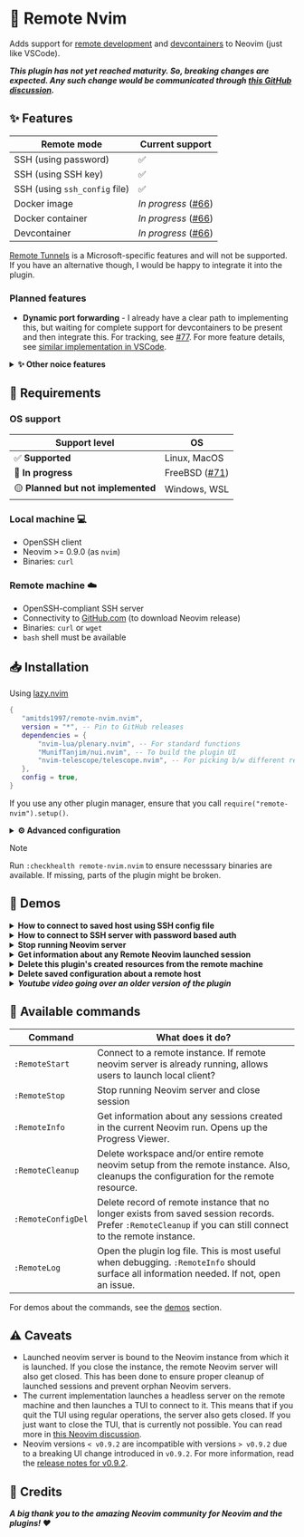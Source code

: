# 🚀 Remote Nvim

Adds support for [remote development](https://code.visualstudio.com/docs/remote/remote-overview)
and [devcontainers](https://code.visualstudio.com/docs/devcontainers/containers)
to Neovim (just like VSCode).

_**This plugin has not yet reached maturity. So, breaking changes are expected. Any such change would be
communicated through [this GitHub discussion](https://github.com/amitds1997/remote-nvim.nvim/discussions/78).**_

## ✨ Features

| Remote mode                   | Current support                                                               |
| ----------------------------- | ----------------------------------------------------------------------------- |
| SSH (using password)          | ✅                                                                             |
| SSH (using SSH key)           | ✅                                                                             |
| SSH (using `ssh_config` file) | ✅                                                                             |
| Docker image                  | _In progress_ ([#66](https://github.com/amitds1997/remote-nvim.nvim/pull/66)) |
| Docker container              | _In progress_ ([#66](https://github.com/amitds1997/remote-nvim.nvim/pull/66)) |
| Devcontainer                  | _In progress_ ([#66](https://github.com/amitds1997/remote-nvim.nvim/pull/66)) |

[Remote Tunnels](https://code.visualstudio.com/docs/remote/tunnels)
is a Microsoft-specific features and will not be supported. If
you have an alternative though, I would be happy to integrate it into the plugin.

### Planned features

- **Dynamic port forwarding** - I already have a clear path to implementing this,
  but waiting for complete support for devcontainers to be present and then
  integrate this. For tracking, see [#77](https://github.com/amitds1997/remote-nvim.nvim/issues/77).
  For more feature details, see [similar implementation in
  VSCode](https://code.visualstudio.com/docs/devcontainers/containers#_temporarily-forwarding-a-port).

<details>
<summary><b>✨ Other noice features</b></summary>

- Automatically install and launch Neovim
- No changes to your remote environment
- Can copy over and sync your local Neovim configuration to remote
- Saves your past sessions automatically so you can easily reconnect
- Easily cleanup the remote machine once you are done with a single command

</details>

## 📜 Requirements

### OS support

| Support level                     | OS                                                                      |
| --------------------------------- | ----------------------------------------------------------------------- |
| ✅ **Supported**                   | Linux, MacOS                                                            |
| 🚧 **In progress**                 | FreeBSD ([#71](https://github.com/amitds1997/remote-nvim.nvim/pull/71)) |
| 🟡 **Planned but not implemented** | Windows, WSL                                                            |

### Local machine 💻

- OpenSSH client
- Neovim >= 0.9.0 (as `nvim`)
- Binaries: `curl`

### Remote machine ☁️

- OpenSSH-compliant SSH server
- Connectivity to [GitHub.com](https://github.com) (to download Neovim release)
- Binaries: `curl` or `wget`
- `bash` shell must be available

## 📥 Installation

Using [lazy.nvim](https://github.com/folke/lazy.nvim)

```lua
{
   "amitds1997/remote-nvim.nvim",
   version = "*", -- Pin to GitHub releases
   dependencies = {
       "nvim-lua/plenary.nvim", -- For standard functions
       "MunifTanjim/nui.nvim", -- To build the plugin UI
       "nvim-telescope/telescope.nvim", -- For picking b/w different remote methods
   },
   config = true,
}
```

If you use any other plugin manager, ensure that you call `require("remote-nvim").setup()`.

<details>
<summary><b>⚙️ Advanced configuration</b></summary>

Below is the default configuration. Please read the associated comments before changing the value.

```lua
 {
  -- Configuration for SSH connections
  ssh_config = {
    ssh_binary = "ssh", -- Binary to use for running SSH command
    scp_binary = "scp", -- Binary to use for running SSH copy commands
    ssh_config_file_paths = { "$HOME/.ssh/config" }, -- Which files should be considered to contain the ssh host configurations. NOTE: `Include` is respected in the provided files.

    -- These are useful for password-based SSH authentication.
    -- It provides parsing pattern for the plugin to detect that an input is requested.
    -- Each element contains the following attributes:
    -- match - The string to match (plain matching is done)
    -- type - Supports two values "plain"|"secret". Secret means when you provide the value, it should not be stored in the completion history of Neovim.
    -- value - Default value for the prompt
    -- value_type - "static"|"dynamic". For things like password, it would be needed for each new connection that the plugin initiates which could be obtrusive.
    -- So, we save the value (only for current session's interval) to ease the process. If set to "dynamic", we do not save the value even for the session. You have to provide a fresh value each time.
    ssh_prompts = {
      {
        match = "password:",
        type = "secret",
        value_type = "static",
        value = "",
      },
      {
        match = "continue connecting (yes/no/[fingerprint])?",
        type = "plain",
        value_type = "static",
        value = "",
      },
    },
  },

  -- Path to the script that would be copied to the remote and called to ensure that neovim gets installed.
  -- Default path is to the plugin's own ./scripts/neovim_install.sh file.
  neovim_install_script_path = utils.path_join(
    utils.is_windows,
    vim.fn.fnamemodify(debug.getinfo(1).source:sub(2), ":h:h:h"),
    "scripts",
    "neovim_install.sh"
  ),

  -- Modify the UI for the plugin's progress viewer.
  -- type can be "split" or "popup". All options from https://github.com/MunifTanjim/nui.nvim/tree/main/lua/nui/popup and https://github.com/MunifTanjim/nui.nvim/tree/main/lua/nui/split are supported.
  -- Note that some options like "border" are only available for "popup".
  progress_view = {
    type = "popup",
  },

  -- Path to the user's Neovim configuration files. These would be copied to the remote if user chooses to do so.
  neovim_user_config_path = vim.fn.stdpath("config"),

  -- Local client configuration
  local_client_config = {
    -- You can supply your own callback that should be called to create the local client. This is the default implementation.
    -- Two arguments are passed to the callback:
    -- port: Local port at which the remote server is available
    -- workspace_config: Workspace configuration for the host. For all the properties available, see https://github.com/amitds1997/remote-nvim.nvim/blob/main/lua/remote-nvim/providers/provider.lua#L4
    -- A sample implementation using WezTerm tab is at: https://github.com/amitds1997/remote-nvim.nvim/wiki/Configuration-recipes
    callback = function(port, _)
      require("remote-nvim.ui").float_term(("nvim --server localhost:%s --remote-ui"):format(port), function(exit_code)
        if exit_code ~= 0 then
          vim.notify(("Local client failed with exit code %s"):format(exit_code), vim.log.levels.ERROR)
        end
      end)
    end,
  },

  -- Plugin log related configuration [PREFER NOT TO CHANGE THIS]
  log = {
    -- Where is the log file
    filepath = utils.path_join(utils.is_windows, vim.fn.stdpath("state"), ("%s.log"):format(constants.PLUGIN_NAME)),
    -- Level of logging
    level = "info",
    -- At what size, should we truncate the logs
    max_size = 1024 * 1024 * 2, -- 2MB
  },
}
```

</details>

> [!NOTE]
> Run `:checkhealth remote-nvim.nvim` to ensure necesssary binaries are available. If missing,
> parts of the plugin might be broken.

## 🎥 Demos

<details>
<summary><b>How to connect to saved host using SSH config file</b></summary>

[Remote with SSH
config file](https://github.com/amitds1997/remote-nvim.nvim/assets/29333147/6cd2f3fc-3dcc-482f-a6ae-373084d36ca5)

</details>

<details>
<summary><b>How to connect to SSH server with password based auth</b></summary>

[Remote with
password](https://github.com/amitds1997/remote-nvim.nvim/assets/29333147/be9bfc0c-6a7c-4304-a68d-3b75256afea6)

</details>

<details>
<summary><b>Stop running Neovim server</b></summary>

[Stop running remote Neovim
session](https://github.com/amitds1997/remote-nvim.nvim/assets/29333147/b2603583-c80a-41e5-b94e-9e80c56d557c)

Alternatively, just exit from the Neovim instance using which you launched the server.

</details>

<details>
<summary><b>Get information about any Remote Neovim launched session</b></summary>

[Get information about Remote
Neovim session](https://github.com/amitds1997/remote-nvim.nvim/assets/29333147/ceb24934-a132-4d0c-8172-7ba58679c467)

</details>

<details>
<summary><b>Delete this plugin's created resources from the remote machine</b></summary>

[Delete all resources created by
this plugin](https://github.com/amitds1997/remote-nvim.nvim/assets/29333147/3896dda5-b73f-47e4-8e56-72f661e1a623)

</details>

<details>
<summary><b>Delete saved configuration about a remote host</b></summary>

[Delete saved remote
configuration](https://github.com/amitds1997/remote-nvim.nvim/assets/29333147/a7f2a9b0-3d04-4c7b-9cea-4fa2a2efdf15)

</details>

<details>
<summary><b><i>Youtube video going over an older version of the plugin</i></b></summary>

[![Tutorial for remote-nvim.nvim plugin v0.0.1](http://img.youtube.com/vi/5qbDq1lGEx4/0.jpg)
](http://www.youtube.com/watch?v=5qbDq1lGEx4 "Remote development on Neovim using
remote-nvim.nvim")

</details>

## 🤖 Available commands

| Command            | What does it do?                                                                                                                                            |
| ------------------ | ----------------------------------------------------------------------------------------------------------------------------------------------------------- |
| `:RemoteStart`     | Connect to a remote instance. If remote neovim server is already running, allows users to launch local client?                                              |
| `:RemoteStop`      | Stop running Neovim server and close session                                                                                                                |
| `:RemoteInfo`      | Get information about any sessions created in the current Neovim run. Opens up the Progress Viewer.                                                         |
| `:RemoteCleanup`   | Delete workspace and/or entire remote neovim setup from the remote instance. Also, cleanups the configuration for the remote resource.                      |
| `:RemoteConfigDel` | Delete record of remote instance that no longer exists from saved session records. Prefer `:RemoteCleanup` if you can still connect to the remote instance. |
| `:RemoteLog`       | Open the plugin log file. This is most useful when debugging. `:RemoteInfo` should surface all information needed. If not, open an issue.                   |

For demos about the commands, see the [demos](#-demos) section.

## ⚠️ Caveats

- Launched neovim server is bound to the Neovim instance from which it is launched. If you close the instance,
  the remote Neovim server will also get closed. This has been done to ensure proper cleanup of launched sessions
  and prevent orphan Neovim servers.
- The current implementation launches a headless server on the remote machine and then launches a TUI to connect
  to it. This means that if you quit the TUI using regular operations, the server also gets closed. If you just want
  to close the TUI, that is currently not possible. You can read more in [this Neovim
  discussion](https://github.com/neovim/neovim/issues/23093).
- Neovim versions `< v0.9.2` are incompatible with versions `> v0.9.2` due to a breaking UI change introduced in
  `v0.9.2`. For more information, read the [release notes for
  v0.9.2](https://github.com/neovim/neovim/releases/tag/v0.9.2).

## 🌟 Credits

**_A big thank you to the amazing Neovim community for Neovim and the plugins! ❤️_**
